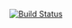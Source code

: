 [![Build Status](https://travis-ci.org/Alexandra18112000/geometry.svg?branch=master)](https://travis-ci.org/Alexandra18112000/geometry)

